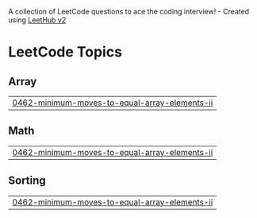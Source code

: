 A collection of LeetCode questions to ace the coding interview! - Created using [LeetHub v2](https://github.com/arunbhardwaj/LeetHub-2.0)
<!---LeetCode Topics Start-->
# LeetCode Topics
## Array
|  |
| ------- |
| [0462-minimum-moves-to-equal-array-elements-ii](https://github.com/Dinesh-18-04/leetcode/tree/master/0462-minimum-moves-to-equal-array-elements-ii) |
## Math
|  |
| ------- |
| [0462-minimum-moves-to-equal-array-elements-ii](https://github.com/Dinesh-18-04/leetcode/tree/master/0462-minimum-moves-to-equal-array-elements-ii) |
## Sorting
|  |
| ------- |
| [0462-minimum-moves-to-equal-array-elements-ii](https://github.com/Dinesh-18-04/leetcode/tree/master/0462-minimum-moves-to-equal-array-elements-ii) |
<!---LeetCode Topics End-->